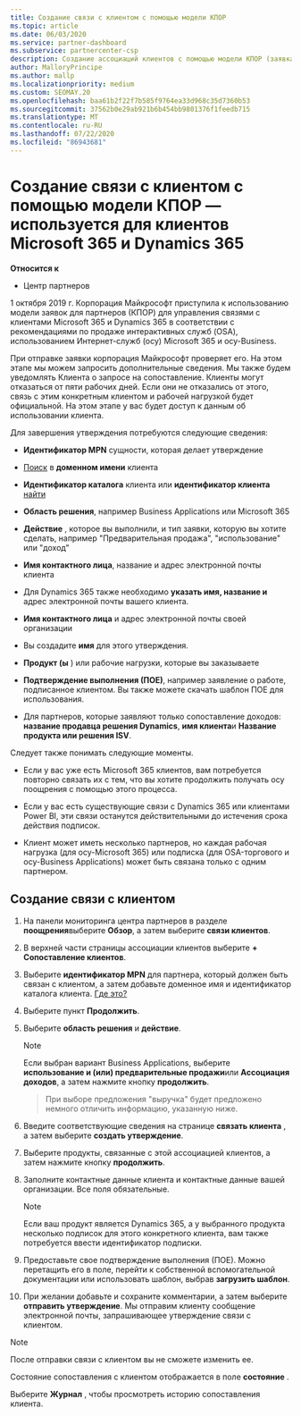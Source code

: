 ```yaml
---
title: Создание связи с клиентом с помощью модели КПОР
ms.topic: article
ms.date: 06/03/2020
ms.service: partner-dashboard
ms.subservice: partnercenter-csp
description: Создание ассоциаций клиентов с помощью модели КПОР (заявка на утверждение партнера по записи). Помогает управлять продажами, использованием, & поощрениями для клиентов Microsoft 365 и Dynamics 365.
author: MalloryPrincipe
ms.author: mallp
ms.localizationpriority: medium
ms.custom: SEOMAY.20
ms.openlocfilehash: baa61b2f22f7b585f9764ea33d968c35d7360b53
ms.sourcegitcommit: 37562b0e29ab921b6b454bb9801376f1feedb715
ms.translationtype: MT
ms.contentlocale: ru-RU
ms.lasthandoff: 07/22/2020
ms.locfileid: "86943681"
---
```

# <a name="create-a-customer-association-via-the-cpor-model--use-for-microsoft-365-and-dynamics-365-customers"></a>Создание связи с клиентом с помощью модели КПОР — используется для клиентов Microsoft 365 и Dynamics 365

**Относится к**

- Центр партнеров

1 октября 2019 г. Корпорация Майкрософт приступила к использованию модели заявок для партнеров (КПОР) для управления связями с клиентами Microsoft 365 и Dynamics 365 в соответствии с рекомендациями по продаже интерактивных служб (OSA), использованием Интернет-служб (осу) Microsoft 365 и осу-Business.

При отправке заявки корпорация Майкрософт проверяет его. На этом этапе мы можем запросить дополнительные сведения. Мы также будем уведомлять Клиента о запросе на сопоставление. Клиенты могут отказаться от пяти рабочих дней. Если они не отказались от этого, связь с этим конкретным клиентом и рабочей нагрузкой будет официальной. На этом этапе у вас будет доступ к данным об использовании клиента. 

Для завершения утверждения потребуются следующие сведения:

- **Идентификатор MPN** сущности, которая делает утверждение

- [Поиск](find-customer-domain-name.md) в **доменном имени** клиента

- **Идентификатор каталога** клиента или **идентификатор клиента** [найти](find-customer-domain-name.md)

- **Область решения**, например Business Applications или Microsoft 365

- **Действие** , которое вы выполнили, и тип заявки, которую вы хотите сделать, например "Предварительная продажа", "использование" или "доход"

- **Имя контактного лица**, название и адрес электронной почты клиента

- Для Dynamics 365 также необходимо **указать имя, название и** адрес электронной почты вашего клиента.

- **Имя контактного лица** и адрес электронной почты своей организации

- Вы создадите **имя** для этого утверждения.

- **Продукт (ы** ) или рабочие нагрузки, которые вы заказываете

- **Подтверждение выполнения (ПОЕ)**, например заявление о работе, подписанное клиентом. Вы также можете скачать шаблон ПОЕ для использования.

- Для партнеров, которые заявляют только сопоставление доходов: **название продавца решения Dynamics**, **имя клиента**и **Название продукта или решения ISV**. 

Следует также понимать следующие моменты.

- Если у вас уже есть Microsoft 365 клиентов, вам потребуется повторно связать их с тем, что вы хотите продолжить получать осу поощрения с помощью этого процесса.

- Если у вас есть существующие связи с Dynamics 365 или клиентами Power BI, эти связи останутся действительными до истечения срока действия подписок.

- Клиент может иметь несколько партнеров, но каждая рабочая нагрузка (для осу-Microsoft 365) или подписка (для OSA-торгового и осу-Business Applications) может быть связана только с одним партнером.

## <a name="create-a-customer-association"></a>Создание связи с клиентом

1. На панели мониторинга центра партнеров в разделе **поощрения**выберите **Обзор**, а затем выберите **связи клиентов**. 

2. В верхней части страницы ассоциации клиентов выберите **+ Сопоставление клиентов**.

3. Выберите **идентификатор MPN** для партнера, который должен быть связан с клиентом, а затем добавьте доменное имя и идентификатор каталога клиента. [Где это?](find-customer-domain-name.md)

4. Выберите пункт **Продолжить**.

5. Выберите **область решения** и **действие**. 

   >[!Note]
   >
   >Если выбран вариант Business Applications, выберите **использование и (или) предварительные продажи**или **Ассоциация доходов**, а затем нажмите кнопку **продолжить**. 

   >При выборе предложения "выручка" будет предложено немного отличить информацию, указанную ниже.

6. Введите соответствующие сведения на странице **связать клиента** , а затем выберите **создать утверждение**.

7. Выберите продукты, связанные с этой ассоциацией клиентов, а затем нажмите кнопку **продолжить**.

8. Заполните контактные данные клиента и контактные данные вашей организации. Все поля обязательные. 

   >[!NOTE]
   >Если ваш продукт является Dynamics 365, а у выбранного продукта несколько подписок для этого конкретного клиента, вам также потребуется ввести идентификатор подписки.

9. Предоставьте свое подтверждение выполнения (ПОЕ). Можно перетащить его в поле, перейти к собственной вспомогательной документации или использовать шаблон, выбрав **загрузить шаблон**. 

10. При желании добавьте и сохраните комментарии, а затем выберите **отправить утверждение**. Мы отправим клиенту сообщение электронной почты, запрашивающее утверждение связи с клиентом.

   >[!NOTE]
   >После отправки связи с клиентом вы не сможете изменить ее.

Состояние сопоставления с клиентом отображается в поле **состояние** .

Выберите **Журнал** , чтобы просмотреть историю сопоставления клиента.
